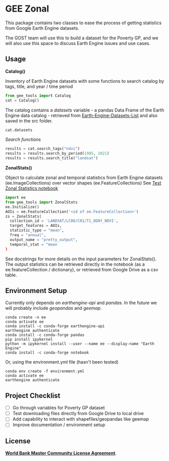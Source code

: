 # GEE Zonal

This package contains two classes to ease the process of getting statistics from Google Earth Engine datasets.

The GOST team will use this to build a dataset for the Poverty GP, and we will also use this space to discuss Earth Engine issues and use cases.

## Usage

**Catalog()**

Inventory of Earth Engine datasets with some functions to search catalog by tags, title, and year / time period

```python
from gee_tools import Catalog
cat = Catalog()
```

The catalog contains a *datasets* variable - a pandas Data Frame of the Earth Engine data catalog - retrieved from [Earth-Engine-Datasets-List](https://github.com/samapriya/Earth-Engine-Datasets-List) and also saved in the src folder.

```python
cat.datasets
```

*Search functions*

```python
results = cat.search_tags("ndvi")
results = results.search_by_period(1985, 2021)
results = results.search_title("landsat")
```

**ZonalStats()**

Object to calculate zonal and temporal statistics from Earth Engine datasets (ee.ImageCollections) over vector shapes (ee.FeatureCollections)
See [Test Zonal Statistics notebook](./notebooks/Test%20Zonal%20Statistics.ipynb)

```python
import ee
from gee_tools import ZonalStats
ee.Initialize()
AOIs = ee.FeatureCollection('<id of ee.FeatureCollection>')
zs = ZonalStats(
  collection_id = 'LANDSAT/LC08/C01/T1_8DAY_NDVI',
  target_features = AOIs,
  statistic_type = "mean",
  freq = "annual",
  output_name = "pretty_output",
  temporal_stat = "mean
)

```

See docstrings for more details on the input parameters for ZonalStats(). The output statistics can be retrieved directly in the notebook (as a ee.featureCollection / dictionary), or retrieved from Google Drive as a csv table.

## Environment Setup

Currently only depends on *earthengine-api* and *pandas*. In the future we will probably include *geopandas* and *geemap*.

```{important}
conda create -n ee
conda activate ee
conda install -c conda-forge earthengine-api
earthengine authenticate
conda install -c conda-forge pandas
pip install ipykernel​
python -m ipykernel install --user --name ee --display-name "Earth Engine"
conda install -c conda-forge notebook
```

Or, using the environment.yml file (hasn't been tested)

```{important}
conda env create -f environment.yml
conda activate ee
earthengine authenticate
```

## Project Checklist

- [ ] Go through variables for Poverty GP dataset
- [ ] Test downloading files directly from Google Drive to local drive
- [ ] Add capability to interact with shapefiles/geopandas like geemap
- [ ] Improve documentation / environment setup

## License

[**World Bank Master Community License Agreement**](LICENSE.md).
